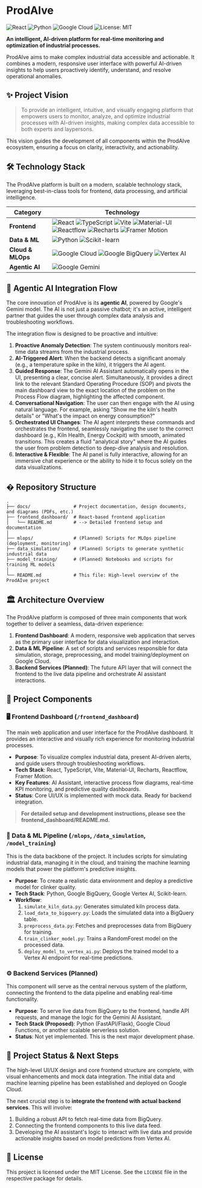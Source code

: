  # ProdAIve

![React](https://img.shields.io/badge/React-Frontend-blue?logo=react)
![Python](https://img.shields.io/badge/Python-ML/Data-blue?logo=python)
![Google Cloud](https://img.shields.io/badge/Google_Cloud-Platform-blue?logo=google-cloud)
![License: MIT](https://img.shields.io/badge/License-MIT-yellow.svg)

**An intelligent, AI-driven platform for real-time monitoring and optimization of industrial processes.**

ProdAIve aims to make complex industrial data accessible and actionable. It combines a modern, responsive user interface with powerful AI-driven insights to help users proactively identify, understand, and resolve operational anomalies.

## ✨ Project Vision

> To provide an intelligent, intuitive, and visually engaging platform that empowers users to monitor, analyze, and optimize industrial processes with AI-driven insights, making complex data accessible to both experts and laypersons.

This vision guides the development of all components within the ProdAIve ecosystem, ensuring a focus on clarity, interactivity, and actionability.

## 🛠️ Technology Stack

The ProdAIve platform is built on a modern, scalable technology stack, leveraging best-in-class tools for frontend, data processing, and artificial intelligence.

| Category                | Technology                                                                                                                                                           |
| ----------------------- | -------------------------------------------------------------------------------------------------------------------------------------------------------------------- |
| **Frontend**            | ![React](https://img.shields.io/badge/React-blue?logo=react) ![TypeScript](https://img.shields.io/badge/TypeScript-blue?logo=typescript) ![Vite](https://img.shields.io/badge/Vite-purple?logo=vite) ![Material-UI](https://img.shields.io/badge/MUI-blue?logo=mui) ![Reactflow](https://img.shields.io/badge/Reactflow-orange) ![Recharts](https://img.shields.io/badge/Recharts-green) ![Framer Motion](https://img.shields.io/badge/Framer-black?logo=framer) |
| **Data & ML**           | ![Python](https://img.shields.io/badge/Python-blue?logo=python) ![Scikit-learn](https://img.shields.io/badge/Scikit--learn-orange?logo=scikit-learn)                     |
| **Cloud & MLOps**       | ![Google Cloud](https://img.shields.io/badge/Google_Cloud-blue?logo=google-cloud) ![Google BigQuery](https://img.shields.io/badge/BigQuery-blue?logo=google-bigquery) ![Vertex AI](https://img.shields.io/badge/Vertex_AI-blue?logo=google-cloud) |
| **Agentic AI**          | ![Google Gemini](https://img.shields.io/badge/Google_Gemini-blue?logo=google-gemini)                                                                                 |

## 🤖 Agentic AI Integration Flow

The core innovation of ProdAIve is its **agentic AI**, powered by Google's Gemini model. The AI is not just a passive chatbot; it's an active, intelligent partner that guides the user through complex data analysis and troubleshooting workflows.

The integration flow is designed to be proactive and intuitive:

1.  **Proactive Anomaly Detection**: The system continuously monitors real-time data streams from the industrial process.
2.  **AI-Triggered Alert**: When the backend detects a significant anomaly (e.g., a temperature spike in the kiln), it triggers the AI agent.
3.  **Guided Response**: The Gemini AI Assistant automatically opens in the UI, presenting a clear, concise alert. Simultaneously, it provides a direct link to the relevant Standard Operating Procedure (SOP) and pivots the main dashboard view to the exact location of the problem on the Process Flow diagram, highlighting the affected component.
4.  **Conversational Navigation**: The user can then engage with the AI using natural language. For example, asking "Show me the kiln's health details" or "What's the impact on energy consumption?"
5.  **Orchestrated UI Changes**: The AI agent interprets these commands and orchestrates the frontend, seamlessly navigating the user to the correct dashboard (e.g., Kiln Health, Energy Cockpit) with smooth, animated transitions. This creates a fluid "analytical story" where the AI guides the user from problem detection to deep-dive analysis and resolution.
6.  **Interactive & Flexible**: The AI panel is fully interactive, allowing for an immersive chat experience or the ability to hide it to focus solely on the data visualizations.

## � Repository Structure

```
.
├── docs/                # Project documentation, design documents, and diagrams (PDFs, etc.)
├── frontend_dashboard/  # React-based frontend application
│   └── README.md        # --> Detailed frontend setup and documentation
│
├── mlops/               # (Planned) Scripts for MLOps pipeline (deployment, monitoring)
├── data_simulation/     # (Planned) Scripts to generate synthetic industrial data
├── model_training/      # (Planned) Notebooks and scripts for training ML models
│
└── README.md            # This file: High-level overview of the ProdAIve project
```

## 🏛️ Architecture Overview

The ProdAIve platform is composed of three main components that work together to deliver a seamless, data-driven experience:

1.  **Frontend Dashboard**: A modern, responsive web application that serves as the primary user interface for data visualization and interaction.
2.  **Data & ML Pipeline**: A set of scripts and services responsible for data simulation, storage, preprocessing, and model training/deployment on Google Cloud.
3.  **Backend Services (Planned)**: The future API layer that will connect the frontend to the live data pipeline and orchestrate AI assistant interactions.

## 📂 Project Components

### 🖥️ Frontend Dashboard (`/frontend_dashboard`)

The main web application and user interface for the ProdAIve dashboard. It provides an interactive and visually rich experience for monitoring industrial processes.

*   **Purpose**: To visualize complex industrial data, present AI-driven alerts, and guide users through troubleshooting workflows.
*   **Tech Stack**: React, TypeScript, Vite, Material-UI, Recharts, Reactflow, Framer Motion.
*   **Key Features**: AI Assistant, interactive process flow diagrams, real-time KPI monitoring, and predictive quality dashboards.
*   **Status**: Core UI/UX is implemented with mock data. Ready for backend integration.

> **For detailed setup and development instructions, please see the frontend_dashboard/README.md.**

### 🔬 Data & ML Pipeline (`/mlops`, `/data_simulation`, `/model_training`)

This is the data backbone of the project. It includes scripts for simulating industrial data, managing it in the cloud, and training the machine learning models that power the platform's predictive insights.

*   **Purpose**: To create a realistic data environment and deploy a predictive model for clinker quality.
*   **Tech Stack**: Python, Google BigQuery, Google Vertex AI, Scikit-learn.
*   **Workflow**:
    1.  `simulate_kiln_data.py`: Generates simulated kiln process data.
    2.  `load_data_to_bigquery.py`: Loads the simulated data into a BigQuery table.
    3.  `preprocess_data.py`: Fetches and preprocesses data from BigQuery for training.
    4.  `train_clinker_model.py`: Trains a RandomForest model on the processed data.
    5.  `deploy_model_to_vertex_ai.py`: Deploys the trained model to a Vertex AI endpoint for real-time predictions.

### ⚙️ Backend Services (Planned)

This component will serve as the central nervous system of the platform, connecting the frontend to the data pipeline and enabling real-time functionality.

*   **Purpose**: To serve live data from BigQuery to the frontend, handle API requests, and manage the logic for the Gemini AI Assistant.
*   **Tech Stack (Proposed)**: Python (FastAPI/Flask), Google Cloud Functions, or another scalable serverless solution.
*   **Status**: Not yet implemented. This is the next major development phase.

## 🚀 Project Status & Next Steps

The high-level UI/UX design and core frontend structure are complete, with visual enhancements and mock data integration. The initial data and machine learning pipeline has been established and deployed on Google Cloud.

The next crucial step is to **integrate the frontend with actual backend services**. This will involve:

1.  Building a robust API to fetch real-time data from BigQuery.
2.  Connecting the frontend components to this live data feed.
3.  Developing the AI assistant's logic to interact with live data and provide actionable insights based on model predictions from Vertex AI.

## 📄 License

This project is licensed under the MIT License. See the `LICENSE` file in the respective package for details.